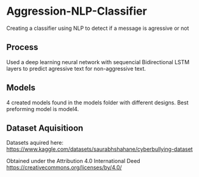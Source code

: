 # Aggression-NLP-Classifier
 Creating a classifier using NLP to detect if a message is agressive or not

## Process
Used a deep learning neural network with sequencial Bidirectional LSTM layers to predict agressive text for non-aggressive text.

## Models
4 created models found in the models folder with different designs. Best preforming model is model4.

## Dataset Aquisitioon
Datasets aquired here: https://www.kaggle.com/datasets/saurabhshahane/cyberbullying-dataset

Obtained under the Attribution 4.0 International Deed
https://creativecommons.org/licenses/by/4.0/ 
